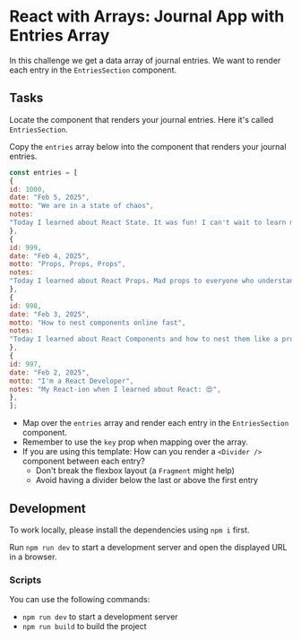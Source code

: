 # React with Arrays: Journal App with Entries Array

In this challenge we get a data array of journal entries. We want to render each entry in the `EntriesSection` component.

## Tasks

Locate the component that renders your journal entries. Here it's called `EntriesSection`.

Copy the `entries` array below into the component that renders your journal entries.

```jsx
const entries = [
{
id: 1000,
date: "Feb 5, 2025",
motto: "We are in a state of chaos",
notes:
"Today I learned about React State. It was fun! I can't wait to learn more.",
},
{
id: 999,
date: "Feb 4, 2025",
motto: "Props, Props, Props",
notes:
"Today I learned about React Props. Mad props to everyone who understands this!",
},
{
id: 998,
date: "Feb 3, 2025",
motto: "How to nest components online fast",
notes:
"Today I learned about React Components and how to nest them like a pro. Application design is so much fun!",
},
{
id: 997,
date: "Feb 2, 2025",
motto: "I'm a React Developer",
notes: "My React-ion when I learned about React: 😍",
},
];

```

- Map over the `entries` array and render each entry in the `EntriesSection` component.
- Remember to use the `key` prop when mapping over the array.
- If you are using this template: How can you render a `<Divider />` component between each entry?
  - Don't break the flexbox layout (a `Fragment` might help)
  - Avoid having a divider below the last or above the first entry

## Development

To work locally, please install the dependencies using `npm i` first.

Run `npm run dev` to start a development server and open the displayed URL in a browser.

### Scripts

You can use the following commands:

- `npm run dev` to start a development server
- `npm run build` to build the project
```
